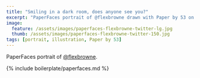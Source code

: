 ```yaml
---
title: "Smiling in a dark room, does anyone see you?"
excerpt: "PaperFaces portrait of @flexbrowne drawn with Paper by 53 on an iPad."
image: 
  feature: /assets/images/paperfaces-flexbrowne-twitter-lg.jpg
  thumb: /assets/images/paperfaces-flexbrowne-twitter-150.jpg
tags: [portrait, illustration, Paper by 53]
---
```


PaperFaces portrait of [@flexbrowne](http://twitter.com/flexbrowne).

{% include boilerplate/paperfaces.md %}